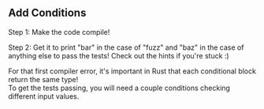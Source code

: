 ## Add Conditions

Step 1: Make the code compile!

Step 2: Get it to print "bar" in the case of "fuzz" and "baz" in the case of anything else to pass the tests!
Check out the hints if you're stuck :)

<div class="hint">For that first compiler error, it's important in Rust that each conditional
block return the same type!</div>

<div class="hint">To get the tests passing, you will need a couple
conditions checking different input values.</div>